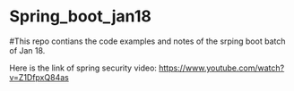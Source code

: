 # Spring_boot_jan18

#This repo contians the code examples and notes of the srping boot batch of Jan 18.

Here is the link of spring security video: https://www.youtube.com/watch?v=Z1DfpxQ84as
